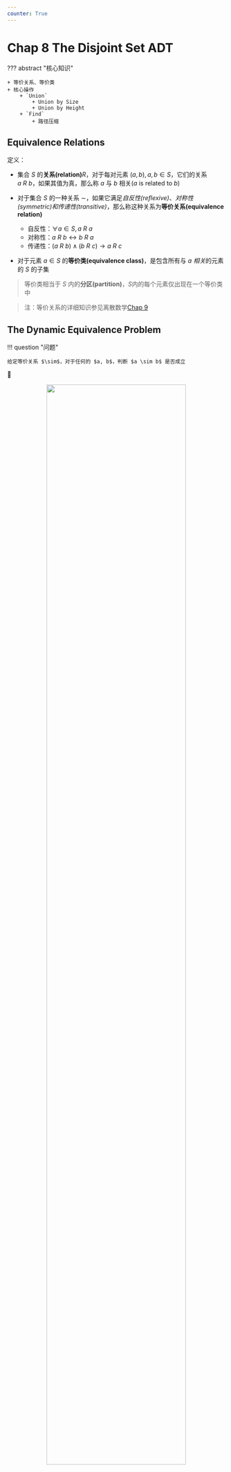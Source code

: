 ```yaml
---
counter: True
---
```


# Chap 8 The Disjoint Set ADT

??? abstract "核心知识"

	+ 等价关系、等价类
	+ 核心操作
		+ `Union`
			+ Union by Size
			+ Union by Height
		+ `Find`
			+ 路径压缩

## Equivalence Relations

定义：

+ 集合 $S$ 的**关系(relation)**$R$，对于每对元素 $(a ,b), a, b \in S$，它们的关系 $a \ R\ b$，如果其值为真，那么称 $a$ 与 $b$ 相关($a$ is related to $b$)
+ 对于集合 $S$ 的一种关系 $\sim$，如果它满足*自反性(reflexive)*、*对称性(symmetric)*和*传递性(transitive)*，那么称这种关系为**等价关系(equivalence relation)**
	+ 自反性：$\forall a \in S, a\ R\ a$
	+ 对称性：$a\ R\ b \leftrightarrow b\ R\ a$
	+ 传递性：$(a\ R\ b) \wedge (b\ R\ c) \rightarrow a\ R\ c$

+ 对于元素 $a \in S$ 的**等价类(equivalence class)**，是包含所有与 $a$ *相关*的元素的 $S$ 的子集
>等价类相当于 $S$ 内的**分区(partition)**，$S$内的每个元素仅出现在一个等价类中

>注：等价关系的详细知识参见离散数学[Chap 9](../../math/dm/9.md#equivalence-relations)

## The Dynamic Equivalence Problem

!!! question "问题"

	给定等价关系 $\sim$，对于任何的 $a, b$，判断 $a \sim b$ 是否成立

🌰

<div style="text-align: center; margin-top: 15px;">
<img src="Images/C8/Quicker_20240410_154916.png" width="80%" style="margin: 0 auto;">
</div>

算法——**并查集(Union/Find, the disjoint set)**，这是一种*动态的(dynamic)*，*在线(on-line)*算法
>**动态**：在算法执行过程中，`Union()` 会随时更新集合

伪代码模版：

``` c
Algorithm: (Union / Find)
{   
	// step 1: read the relations in
	initialize N disjoint sets;
	while (read in a~b)
	{
		if (!(Find(a) == Find(b)))
			Union the two sets;
	} // end-while
	// step 2: decide if a~b
	while (read in a and b)
		if (Find(a) == Find(b))
			output(true) ;
		else
			output(false);
}
```
并查集的属性：

+ 集合的**元素(elements)**：$1, 2, 3, \dots, N$
>初始状态：有$N$个集合，每个集合仅有1个元素

+ 对于一组集合 $S_1, S_2, \dots \dots$，如果满足 $S_i \cap S_j = \emptyset(i \ne j)$，称这些集合为**不相交(disjoint)**
>如何在程序中表示这种数据结构？——**树**，并注意“指针”应<u>从孩子节点指向父节点</u>

+ **运算(operations)**
	+ `Union(i, j)`： 用 $S = S_i \cup S_j$ 取代 $S_i$ 和 $S_j$
	+ `Find(i)`：找到包含元素 $i$ 的集合 $S_k$

## Basic Data Structure

``` c
// Declaration
#ifndef _DisjSet_H

typedef int DisjSet[NumSet + 1];
typedef int SetType;
typedef int ElementType;

void Initialize(DisjSet S);
void SetUnion(DisjSet S, SetType Root1, SetType Root2);
SetType Find(ElementType X, DisjSet S);

#endif // _DisjSet_H
```

### Union(i, j)

!!! note "思路"

	令 $S_i$ 为 $S_j$ 的子树（反过来也行），也就是说，我们将其中一棵树的根节点指向另一棵树的根节点

<div style="text-align: center; margin-top: 15px;">
<img src="Images/C8/Quicker_20240410_164944.png" width="80%" style="margin: 0 auto;">
</div>

!!! note "实现方法"

	=== "方法1——数组+指针:-1:"

		<div style="text-align: center; margin-top: 15px;">
		<img src="Images/C8/Quicker_20240410_165101.png" width="80%" style="margin: 0 auto;">
		</div>

	=== "方法2——利用**数组的索引**:+1:"

		$$
		S[i] = \begin{cases}\text{the element's parent} &,\ \text{if the element isn't a root} \\ 0 &,\ \text{if the element is a root}\end{cases}
		$$

		>注：索引从 **1** 开始

		???+ example "例子"

			=== "变化前"

				<div style="text-align: center; margin-top: 15px;">
				<img src="Images/C8/Quicker_20240410_165640.png" width="80%" style="margin: 0 auto;">
				</div>

			=== "变化后"

				<div style="text-align: center; margin-top: 15px;">
				<img src="Images/C8/Quicker_20240410_165703.png" width="80%" style="margin: 0 auto;">
				</div>
	
代码实现：

``` c
void Initialize(DisjSet S)
{
	int i;

	for (i = NumSets; i > 0; i--)
		S[i] = 0;
}
```

``` c
void SetUnion(DisSet S, SetType Rt1, SetType Rt2)
{
	S[Rt2] = Rt1;
}
```
时间复杂度：$O(1)$

### Find(i)

!!! note "实现方法"

	=== "方法1:-1:"

		树的节点有一个 `parent` 字段，利用它得到整棵树的根节点（还是不推荐❌）

		<div style="text-align: center; margin-top: 15px;">
		<img src="Images/C8/Quicker_20240412_152330.png" width="40%" style="margin: 0 auto;">
		</div>

	=== "方法2:+1:"

		代码实现：

		``` c
		SetType Find(ElementType X, DisSet S)
		{
			for (; S[X] > 0; X = S[X]);
			return X;
		}
		```

		（最坏情况）时间复杂度：$O(N)$（与$X$的深度有关，$N$为整个并查集的节点个数）

### Analysis

因为 `union()` 和 `find()` 操作往往是成对出现的，因此要分析该算法的复杂度，需要考虑执行一系列的 `union()` + `find()` 运算

代码实现完整的并查集操作：

``` c
// 使用上述算法实现的并查运算
{
	Initialize S[i] = {i} for i = 1,..., 12;
	for (k = 1; k <= Size; k++) // 对于每一对i~j
		if (Find(i) != Find(j))
			SetUnion(Find(i), Find(j)); 
}
```

:star:注：记得在调用 `Union()` 函数前，一定要先调用 `Find()` 找到元素所在集合（树）的根节点，因为我们要合并 2 个完整的并查集，而不是 2 个节点。

---
考虑最坏情况：`union(2, 1), find(1); union(3, 2), find(2); ...... union(N, N - 1), find(1);`，这些操作最终使一棵树退化成一个链表，此时时间复杂度为 $\Theta(N^2)$

<div style="text-align: center; margin-top: 15px;">
<img src="Images/C8/Quicker_20240410_170917.png" width="40%" style="margin: 0 auto;">
</div>

## Smart Union Algorithms

### Union-by-Size

根据**规模(size)**合并树：总是将规模小的树合并到规模大的树上，令 `S[Root] = -size`，初始化为 -1

引理：令树 $T$ 为通过 union-by-size 方法构造出的，且有 $N$ 个节点，则：

$$
\mathrm{height}(T) \le \lfloor \log_2N \rfloor + 1
$$

>证明：利用数学归纳法

因此 `Find()` 的时间复杂度变为 $O(\log N)$

整个算法的时间复杂度：$O(N + M \log N)$（进行 $N$ 次合并操作和 $M$ 次查找操作后）

代码实现：

``` c
void SetUnion(DisjSet S, SetType Root1, SetType Root2)
{
    if (Root1 == Root2)         // 如果是同一棵树，啥都不用做
        return;
    if (S[Root2] < S[Root1])    // 如果 Root2 对应树的规模更大
    {
        S[Root2] += S[Root1];
        S[Root1] = Root2;
    }
    else                        // 如果 Root1 对应树的规模更大
    {
        S[Root1] += S[Root2];
        S[Root2] = Root1;
    }
}
```

### Union-by-Height(rank)

根据**高度(height)**合并树：总是将矮的那棵树合并到高的那棵树上，因此每次 `Union()` 后树的高度最多增加1（当2棵树高度相同时）。令 `S[Root] = -height`，初始化为 -1

代码实现：
``` c
void SetUnion(DisjSet S, SetType Root1, SetType Root2)
{
	if (S[Root2] < S[Root1])
		S[Root1] = Root2;
	else
	{
		if (S[Root1] == S[Root2])
			S[Root1]--;
		S[Root2] = Root1;
	}
}
```



## Path Compression

经过上述改进，`Union` 算法的性能已经不能再提升了，因此我们考虑改进 `Find` 算法。于是我们便用到了**路径压缩(path compression)**的方法——对于从根节点到 $X$ 路径上的每个节点，将它的父节点设为**根节点**

示意图：

<div style="text-align: center; margin-top: 15px;">
<img src="Images/C8/Quicker_20240421_170311.png" width="40%" style="margin: 0 auto;">
</div>

??? code "代码实现"

	=== "递归版"

		``` c
		// algorithm1--recursion
		SetType Find(ElementType X, DisSet S)
		{
			if (S[X] <= 0)
				return X;
			else
				// 让 X 的父节点为 X 原来父节点的父节点，这样的最终效果是：
				// 从根节点到 X 的路径上，除根节点外的所有节点的父节点均为根节点，实现路径压缩
				return S[X] = Find(S[X], S); 
		}
		```

	=== "迭代版"

		``` c
		// algorithm2--iteration
		SetType Find(ElementType X, DisSet S)
		{
			ElementType root, trail, lead;  // trail 表示当前处理的节点，lead 表示下一个要处理的节点
			for (root = X; S[root] > 0; root = S[root]); // find the root
			for (trail = X; trail != root; trail = lead) 
			// 将路径上的所有节点的父节点都设为根节点
			{
				lead = S[trail];
				S[trail] = root;
			} // collapsing
			return root
		}
		```

+ 虽然这种算法相较于上一种，查找单个元素的速度变慢（因为多了一次赋值）；但是对于查找整个序列的元素，这个算法的速度更快（因为多出来的赋值**压缩**了整棵树，对于频繁的合并操作显然是有利的）
+ 该方法与 union-by-height 的方法不兼容，因为树的高度发生改变。所以推荐使用 **union-by-size**

## Worst Case for Union-by-Rank and Path Compression

>并查集的实现较为简单，但要分析它的时间复杂度相当困难。下面的内容仅供参考，考试不做要求。

**引理**：令 $T(M, N)$ 为处理混合运算 $M \ge N$ 查找运算和 $N - 1$ 次合并运算的所需最大时间，那么对于正常数 $k_1, k_2$：
$$
k_1M \alpha(M, N) \le T(M, N) \le k_2M \alpha(M, N)
$$
即并查集最坏情况的时间复杂度为：$\Theta(M\alpha (M, N))$

**阿克曼函数(Ackermann's Function)**：$\alpha (M, N)$ 

$$
A(i, j) = 
\begin{cases}
2^j & i = 1 \text{ and } j \ge 1 \\
A(i - 1, 2) & i \ge 2 \text{ and } j = 1 \\
A(i - 1, A(i, j - 1)) & i \ge 2 \text{ and } j \ge 2
\end{cases}
$$


>注：即使$i, j$数字很小，$A(i, j)$结果可能也非常大，比如$A(2, 4) = 2^{65536}$

$\alpha (M, N) = \min\{ i\ge 1 | A(i, \lfloor M / N \rfloor )> \log N\} \le O(\log^* N) \le 4$

其中 $\log^*N$ 是阿克曼函数的*反函数*，代表用于 $N$ 的对数的次数，使其最终结果 $\le 1$。比如上例中$\log^* 2^{65536} = 5$，因为 $\log\log\log\log\log(2^{65536}) = 1$

>参考资料：[阿克曼函数的详细介绍](http://mathworld.wolfram.com/AckermannFunction.html)


## An Application

应用：计算机网络中的文件传输（具体内容见课本 $P_{279}$，也可以看看下面的编程题）

后续章节中会有更好的应用